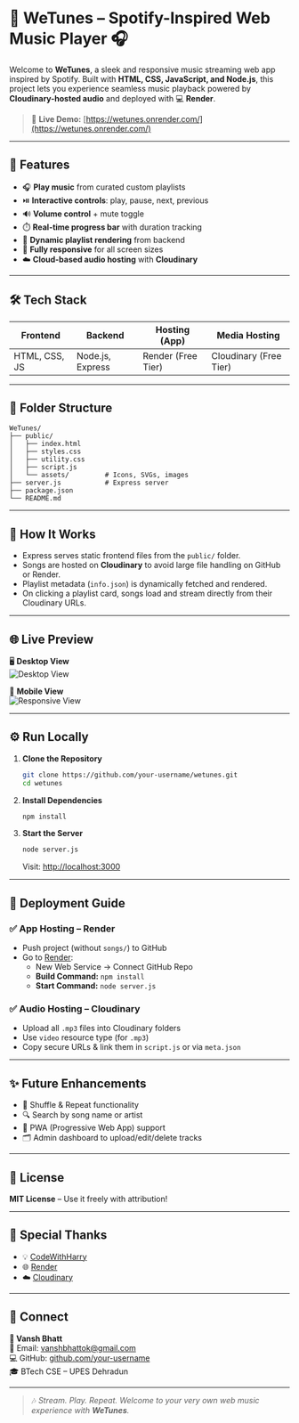 # 🎵 WeTunes – Spotify-Inspired Web Music Player 🎧

Welcome to **WeTunes**, a sleek and responsive music streaming web app inspired by Spotify. Built with **HTML, CSS, JavaScript, and Node.js**, this project lets you experience seamless music playback powered by **Cloudinary-hosted audio** and deployed with 💻 **Render**.

> 🔗 **Live Demo:** [https://wetunes.onrender.com/](https://wetunes.onrender.com/)

---

## 🚀 Features

- 🎧 **Play music** from curated custom playlists  
- ⏯️ **Interactive controls**: play, pause, next, previous  
- 🔊 **Volume control** + mute toggle  
- ⏱️ **Real-time progress bar** with duration tracking  
- 📁 **Dynamic playlist rendering** from backend  
- 📱 **Fully responsive** for all screen sizes  
- ☁️ **Cloud-based audio hosting** with **Cloudinary**

---

## 🛠️ Tech Stack

| Frontend     | Backend        | Hosting (App) | Media Hosting   |
|--------------|----------------|----------------|------------------|
| HTML, CSS, JS | Node.js, Express | Render (Free Tier) | Cloudinary (Free Tier) |

---

## 📁 Folder Structure

```
WeTunes/
├── public/
│   ├── index.html
│   ├── styles.css
│   ├── utility.css
│   ├── script.js
│   └── assets/         # Icons, SVGs, images
├── server.js           # Express server
├── package.json
└── README.md
```

---

## 🧠 How It Works

- Express serves static frontend files from the `public/` folder.
- Songs are hosted on **Cloudinary** to avoid large file handling on GitHub or Render.
- Playlist metadata (`info.json`) is dynamically fetched and rendered.
- On clicking a playlist card, songs load and stream directly from their Cloudinary URLs.

---

## 🌐 Live Preview

🖥️ **Desktop View**  
![Desktop View](https://res.cloudinary.com/dd4repvz4/image/upload/v1751300000/demo/desktop.png)

📱 **Mobile View**  
![Responsive View](https://res.cloudinary.com/dd4repvz4/image/upload/v1751300000/demo/responsive.png)

---

## ⚙️ Run Locally

1. **Clone the Repository**
   ```bash
   git clone https://github.com/your-username/wetunes.git
   cd wetunes
   ```

2. **Install Dependencies**
   ```bash
   npm install
   ```

3. **Start the Server**
   ```bash
   node server.js
   ```
   Visit: [http://localhost:3000](http://localhost:3000)

---

## 🚀 Deployment Guide

### ✅ App Hosting – Render
- Push project (without `songs/`) to GitHub
- Go to [Render](https://render.com/):  
  - New Web Service → Connect GitHub Repo
  - **Build Command:** `npm install`  
  - **Start Command:** `node server.js`

### ✅ Audio Hosting – Cloudinary
- Upload all `.mp3` files into Cloudinary folders  
- Use `video` resource type (for `.mp3`)  
- Copy secure URLs & link them in `script.js` or via `meta.json`

---

## ✨ Future Enhancements

- 🔁 Shuffle & Repeat functionality  
- 🔍 Search by song name or artist  
- 📱 PWA (Progressive Web App) support  
- 🗂️ Admin dashboard to upload/edit/delete tracks

---

## 📜 License

**MIT License** – Use it freely with attribution!

---

## 🙌 Special Thanks

- 💡 [CodeWithHarry](https://www.codewithharry.com/)
- 🌐 [Render](https://render.com/)
- ☁️ [Cloudinary](https://cloudinary.com/)

---

## 🤝 Connect

**👤 Vansh Bhatt**  
📧 Email: [vanshbhattok@gmail.com](mailto:vanshbhattok@gmail.com)  
💻 GitHub: [github.com/your-username](https://github.com/your-username)  
🎓 BTech CSE – UPES Dehradun

---

> 🎶 _Stream. Play. Repeat. Welcome to your very own web music experience with **WeTunes**._
